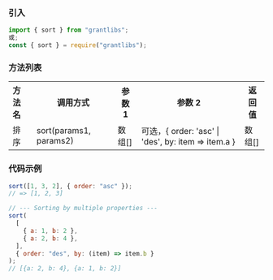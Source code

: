 ### 引入

```js
import { sort } from "grantlibs";
或;
const { sort } = require("grantlibs");
```

### 方法列表

<table width="750" cellspacing="0">
  <tr>
    <th align="left">方法名</th>
    <th align="center">调用方式</th>
    <th align="center">参数 1</th>
    <th align="center">参数 2</th>
    <th align="center">返回值</th>
  </tr>
  <tr>
    <td>排序</td>
    <td>sort(params1, params2)</td>
    <td>数组[]</td>
    <td>可选，{ order: 'asc' | 'des', by: item => item.a }</td>
    <td>数组[]</td>
  </tr>
</table>

### 代码示例

```js
sort([1, 3, 2], { order: "asc" });
// => [1, 2, 3]

// --- Sorting by multiple properties ---
sort(
  [
    { a: 1, b: 2 },
    { a: 2, b: 4 },
  ],
  { order: "des", by: (item) => item.b }
);
// [{a: 2, b: 4}, {a: 1, b: 2}]
```
